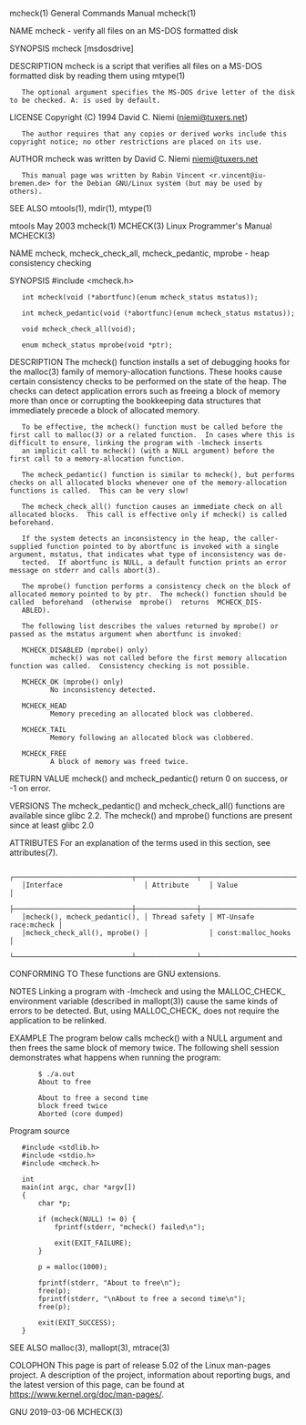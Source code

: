 mcheck(1)                                                                                  General Commands Manual                                                                                  mcheck(1)

NAME
       mcheck - verify all files on an MS-DOS formatted disk

SYNOPSIS
       mcheck [msdosdrive]

DESCRIPTION
       mcheck is a script that verifies all files on a MS-DOS formatted disk by reading them using mtype(1)

       The optional argument specifies the MS-DOS drive letter of the disk to be checked. A: is used by default.

LICENSE
       Copyright (C) 1994 David C. Niemi (niemi@tuxers.net)

       The author requires that any copies or derived works include this copyright notice; no other restrictions are placed on its use.

AUTHOR
       mcheck was written by David C. Niemi <niemi@tuxers.net>

       This manual page was written by Rabin Vincent <r.vincent@iu-bremen.de> for the Debian GNU/Linux system (but may be used by others).

SEE ALSO
       mtools(1), mdir(1), mtype(1)

mtools                                                                                             May 2003                                                                                         mcheck(1)
MCHECK(3)                                                                                 Linux Programmer's Manual                                                                                 MCHECK(3)

NAME
       mcheck, mcheck_check_all, mcheck_pedantic, mprobe - heap consistency checking

SYNOPSIS
       #include <mcheck.h>

       int mcheck(void (*abortfunc)(enum mcheck_status mstatus));

       int mcheck_pedantic(void (*abortfunc)(enum mcheck_status mstatus));

       void mcheck_check_all(void);

       enum mcheck_status mprobe(void *ptr);

DESCRIPTION
       The  mcheck()  function  installs  a set of debugging hooks for the malloc(3) family of memory-allocation functions.  These hooks cause certain consistency checks to be performed on the state of the
       heap.  The checks can detect application errors such as freeing a block of memory more than once or corrupting the bookkeeping data structures that immediately precede a block of allocated memory.

       To be effective, the mcheck() function must be called before the first call to malloc(3) or a related function.  In cases where this is difficult to ensure, linking the program with -lmcheck inserts
       an implicit call to mcheck() (with a NULL argument) before the first call to a memory-allocation function.

       The mcheck_pedantic() function is similar to mcheck(), but performs checks on all allocated blocks whenever one of the memory-allocation functions is called.  This can be very slow!

       The mcheck_check_all() function causes an immediate check on all allocated blocks.  This call is effective only if mcheck() is called beforehand.

       If the system detects an inconsistency in the heap, the caller-supplied function pointed to by abortfunc is invoked with a single argument, mstatus, that indicates what type of inconsistency was de‐
       tected.  If abortfunc is NULL, a default function prints an error message on stderr and calls abort(3).

       The mprobe() function performs a consistency check on the block of allocated memory pointed to by ptr.  The mcheck() function should be called  beforehand  (otherwise  mprobe()  returns  MCHECK_DIS‐
       ABLED).

       The following list describes the values returned by mprobe() or passed as the mstatus argument when abortfunc is invoked:

       MCHECK_DISABLED (mprobe() only)
              mcheck() was not called before the first memory allocation function was called.  Consistency checking is not possible.

       MCHECK_OK (mprobe() only)
              No inconsistency detected.

       MCHECK_HEAD
              Memory preceding an allocated block was clobbered.

       MCHECK_TAIL
              Memory following an allocated block was clobbered.

       MCHECK_FREE
              A block of memory was freed twice.

RETURN VALUE
       mcheck() and mcheck_pedantic() return 0 on success, or -1 on error.

VERSIONS
       The mcheck_pedantic() and mcheck_check_all() functions are available since glibc 2.2.  The mcheck() and mprobe() functions are present since at least glibc 2.0

ATTRIBUTES
       For an explanation of the terms used in this section, see attributes(7).

       ┌─────────────────────────────┬───────────────┬───────────────────────┐
       │Interface                    │ Attribute     │ Value                 │
       ├─────────────────────────────┼───────────────┼───────────────────────┤
       │mcheck(), mcheck_pedantic(), │ Thread safety │ MT-Unsafe race:mcheck │
       │mcheck_check_all(), mprobe() │               │ const:malloc_hooks    │
       └─────────────────────────────┴───────────────┴───────────────────────┘

CONFORMING TO
       These functions are GNU extensions.

NOTES
       Linking  a  program with -lmcheck and using the MALLOC_CHECK_ environment variable (described in mallopt(3)) cause the same kinds of errors to be detected.  But, using MALLOC_CHECK_ does not require
       the application to be relinked.

EXAMPLE
       The program below calls mcheck() with a NULL argument and then frees the same block of memory twice.  The following shell session demonstrates what happens when running the program:

           $ ./a.out
           About to free

           About to free a second time
           block freed twice
           Aborted (core dumped)

   Program source

       #include <stdlib.h>
       #include <stdio.h>
       #include <mcheck.h>

       int
       main(int argc, char *argv[])
       {
           char *p;

           if (mcheck(NULL) != 0) {
               fprintf(stderr, "mcheck() failed\n");

               exit(EXIT_FAILURE);
           }

           p = malloc(1000);

           fprintf(stderr, "About to free\n");
           free(p);
           fprintf(stderr, "\nAbout to free a second time\n");
           free(p);

           exit(EXIT_SUCCESS);
       }

SEE ALSO
       malloc(3), mallopt(3), mtrace(3)

COLOPHON
       This page is part of release 5.02 of the Linux man-pages project.  A description of the project,  information  about  reporting  bugs,  and  the  latest  version  of  this  page,  can  be  found  at
       https://www.kernel.org/doc/man-pages/.

GNU                                                                                               2019-03-06                                                                                        MCHECK(3)
